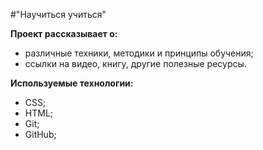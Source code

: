 #"Научиться учиться"

**Проект рассказывает о:**

- различные техники, методики и принципы обучения;
- ссылки на видео, книгу, другие полезные ресурсы.

**Используемые технологии:**

- CSS;
- HTML;
- Git;
- GitHub;
